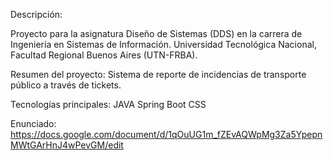 Descripción:

Proyecto para la asignatura Diseño de Sistemas (DDS) en la carrera de Ingeniería en Sistemas de Información. Universidad Tecnológica Nacional, Facultad Regional Buenos Aires (UTN-FRBA).

Resumen del proyecto:
Sistema de reporte de incidencias de transporte público a través de tickets.

Tecnologías principales:
JAVA
Spring Boot
CSS

Enunciado: https://docs.google.com/document/d/1qOuUG1m_fZEvAQWpMg3Za5YpepnMWtGArHnJ4wPevGM/edit
